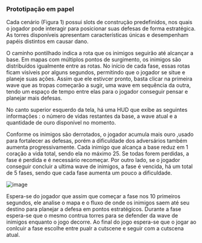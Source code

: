### Prototipação em papel


Cada cenário (Figura 1) possui slots de construção predefinidos, nos quais o jogador pode interagir para posicionar suas defesas de forma estratégica. As torres disponíveis apresentam características únicas e desempenham papéis distintos em causar dano.

O caminho pontilhado indica a rota que os inimigos seguirão até alcançar a base. Em mapas com múltiplos pontos de surgimento, os inimigos são distribuídos igualmente entre as rotas. No início de cada fase, essas rotas ficam visíveis por alguns segundos, permitindo que o jogador se situe e planeje suas ações. Assim que ele estivcer pronto, basta clicar na primeira wave que as tropas começarão a sugir, uma wave em sequência da outra, tendo um espaço de tempo entre elas para o jogador conseguir pensar e planejar mais defesas.

No canto superior esquerdo da tela, há uma HUD que exibe as seguintes informações : o número de vidas restantes da base, a wave atual e a quantidade de ouro disponível no momento.

Conforme os inimigos são derrotados, o jogador acumula mais ouro ,usado para fortalecer as defesas, porém a dificuldade dos adversários também aumenta progressivamente. Cada inimigo que alcança a base reduz em 1 coração a vida total, sendo ela no máximo 25. Se todas forem perdidas, a fase é perdida e é necessário recomeçar. Por outro lado, se o jogador conseguir concluir a ultima wave de inimigos, a fase é vencida, há um total de 5 fases, sendo que cada fase aumenta um pouco a dificuldade.



![image](https://github.com/user-attachments/assets/cf052ef3-24d9-4c2d-9d19-9d17435dd17c)


Espera-se do jogador que assim que começar a fase nos 10 primeiros segundos, ele analise o mapa e o fluxo de onde os inimigos saem até seu destino para planejar a defesa em pontos estratégicos. Durante a fase espera-se que o mesmo contrua torres para se defender da wave de inimigos enquanto o jogo decorre. Ao final do jogo espera-se que o jogar ao conlcuir a fase escolhe entre pualr a cutscene e seguir com a cutscena atual. 
